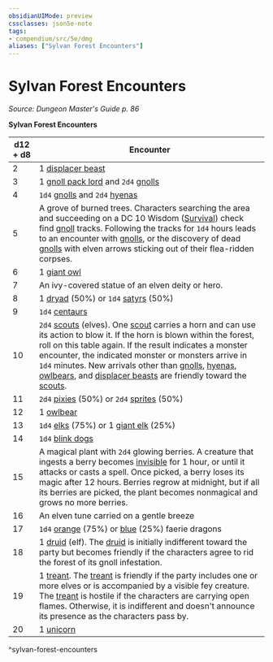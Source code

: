 ```yaml
---
obsidianUIMode: preview
cssclasses: json5e-note
tags:
- compendium/src/5e/dmg
aliases: ["Sylvan Forest Encounters"]
---
```

# Sylvan Forest Encounters
*Source: Dungeon Master's Guide p. 86* 

**Sylvan Forest Encounters**

| d12 + d8 | Encounter |
|----------|-----------|
| 2 | 1 [displacer beast](compendium/bestiary/monstrosity/displacer-beast.md) |
| 3 | 1 [gnoll pack lord](compendium/bestiary/humanoid/gnoll-pack-lord.md) and `2d4` [gnolls](compendium/bestiary/humanoid/gnoll.md) |
| 4 | `1d4` [gnolls](compendium/bestiary/humanoid/gnoll.md) and `2d4` [hyenas](compendium/bestiary/beast/hyena.md) |
| 5 | A grove of burned trees. Characters searching the area and succeeding on a DC 10 Wisdom ([Survival](rules/skills.md#Survival)) check find [gnoll](compendium/bestiary/humanoid/gnoll.md) tracks. Following the tracks for `1d4` hours leads to an encounter with [gnolls](compendium/bestiary/humanoid/gnoll.md), or the discovery of dead [gnolls](compendium/bestiary/humanoid/gnoll.md) with elven arrows sticking out of their flea-ridden corpses. |
| 6 | 1 [giant owl](compendium/bestiary/beast/giant-owl.md) |
| 7 | An ivy-covered statue of an elven deity or hero. |
| 8 | 1 [dryad](compendium/bestiary/fey/dryad.md) (50%) or `1d4` [satyrs](compendium/bestiary/fey/satyr.md) (50%) |
| 9 | `1d4` [centaurs](compendium/bestiary/monstrosity/centaur.md) |
| 10 | `2d4` [scouts](compendium/bestiary/humanoid/scout.md) (elves). One [scout](compendium/bestiary/humanoid/scout.md) carries a horn and can use its action to blow it. If the horn is blown within the forest, roll on this table again. If the result indicates a monster encounter, the indicated monster or monsters arrive in `1d4` minutes. New arrivals other than [gnolls](compendium/bestiary/humanoid/gnoll.md), [hyenas](compendium/bestiary/beast/hyena.md), [owlbears](compendium/bestiary/monstrosity/owlbear.md), and [displacer beasts](compendium/bestiary/monstrosity/displacer-beast.md) are friendly toward the [scouts](compendium/bestiary/humanoid/scout.md). |
| 11 | `2d4` [pixies](compendium/bestiary/fey/pixie.md) (50%) or `2d4` [sprites](compendium/bestiary/fey/sprite.md) (50%) |
| 12 | 1 [owlbear](compendium/bestiary/monstrosity/owlbear.md) |
| 13 | `1d4` [elks](compendium/bestiary/beast/elk.md) (75%) or 1 [giant elk](compendium/bestiary/beast/giant-elk.md) (25%) |
| 14 | `1d4` [blink dogs](compendium/bestiary/fey/blink-dog.md) |
| 15 | A magical plant with `2d4` glowing berries. A creature that ingests a berry becomes [invisible](rules/conditions.md#invisible) for 1 hour, or until it attacks or casts a spell. Once picked, a berry loses its magic after 12 hours. Berries regrow at midnight, but if all its berries are picked, the plant becomes nonmagical and grows no more berries. |
| 16 | An elven tune carried on a gentle breeze |
| 17 | `1d4` [orange](compendium/bestiary/dragon/faerie-dragon-orange.md) (75%) or [blue](compendium/bestiary/dragon/faerie-dragon-blue.md) (25%) faerie dragons |
| 18 | 1 [druid](compendium/bestiary/humanoid/druid.md) (elf). The [druid](compendium/bestiary/humanoid/druid.md) is initially indifferent toward the party but becomes friendly if the characters agree to rid the forest of its gnoll infestation. |
| 19 | 1 [treant](compendium/bestiary/plant/treant.md). The [treant](compendium/bestiary/plant/treant.md) is friendly if the party includes one or more elves or is accompanied by a visible fey creature. The [treant](compendium/bestiary/plant/treant.md) is hostile if the characters are carrying open flames. Otherwise, it is indifferent and doesn't announce its presence as the characters pass by. |
| 20 | 1 [unicorn](compendium/bestiary/celestial/unicorn.md) |
^sylvan-forest-encounters
